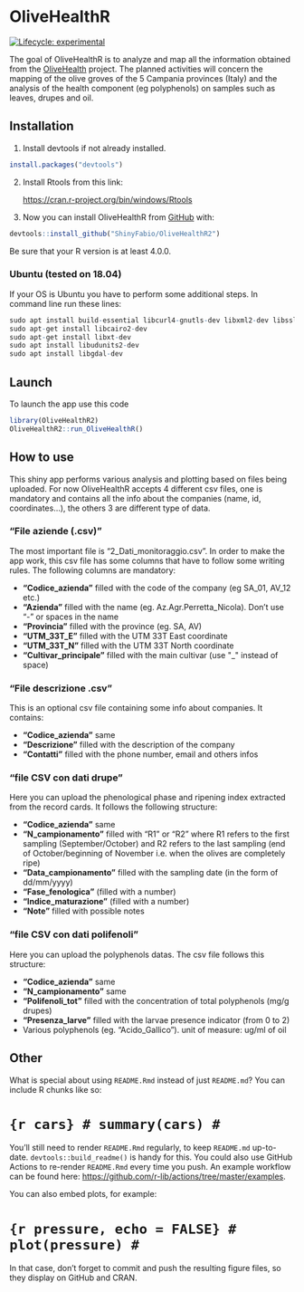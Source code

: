 
<!-- README.md is generated from README.Rmd. Please edit that file -->

# OliveHealthR

<!-- badges: start -->

[![Lifecycle:
experimental](https://img.shields.io/badge/lifecycle-experimental-orange.svg)](https://www.tidyverse.org/lifecycle/#experimental)
<!-- badges: end -->

The goal of OliveHealthR is to analyze and map all the information
obtained from the [OliveHealth](https://olivehealth.it) project. The
planned activities will concern the mapping of the olive groves of the 5
Campania provinces (Italy) and the analysis of the health component (eg
polyphenols) on samples such as leaves, drupes and oil.

## Installation

1.  Install devtools if not already installed.

``` r
install.packages("devtools")
```

2.  Install Rtools from this link:

    <https://cran.r-project.org/bin/windows/Rtools>

3.  Now you can install OliveHealthR from
    [GitHub](https://github.com/ShinyFabio/OliveHealthR2) with:

``` r
devtools::install_github("ShinyFabio/OliveHealthR2")
```

Be sure that your R version is at least 4.0.0.

### Ubuntu (tested on 18.04)

If your OS is Ubuntu you have to perform some additional steps. In
command line run these lines:

``` r
sudo apt install build-essential libcurl4-gnutls-dev libxml2-dev libssl-dev   #for {devtools} library
sudo apt-get install libcairo2-dev                                            #for {Cairo} library
sudo apt-get install libxt-dev                                                #for {Cairo} library
sudo apt install libudunits2-dev                                              #for {units} library
sudo apt install libgdal-dev                                                  #for {sf} library
```

## Launch

To launch the app use this code

``` r
library(OliveHealthR2)
OliveHealthR2::run_OliveHealthR()
```

## How to use

This shiny app performs various analysis and plotting based on files
being uploaded. For now OliveHealthR accepts 4 different csv files, one
is mandatory and contains all the info about the companies (name, id,
coordinates…), the others 3 are different type of data.

### “File aziende (.csv)”

The most important file is “2\_Dati\_monitoraggio.csv”. In order to make
the app work, this csv file has some columns that have to follow some
writing rules. The following columns are mandatory:

-   **“Codice\_azienda”** filled with the code of the company (eg
    SA\_01, AV\_12 etc.)
-   **“Azienda”** filled with the name (eg. Az.Agr.Perretta\_Nicola).
    Don’t use “-” or spaces in the name
-   **“Provincia”** filled with the province (eg. SA, AV)
-   **“UTM\_33T\_E”** filled with the UTM 33T East coordinate
-   **“UTM\_33T\_N”** filled with the UTM 33T North coordinate
-   **“Cultivar\_principale”** filled with the main cultivar (use "\_"
    instead of space)

### “File descrizione .csv”

This is an optional csv file containing some info about companies. It
contains:

-   **“Codice\_azienda”** same
-   **“Descrizione”** filled with the description of the company
-   **“Contatti”** filled with the phone number, email and others infos

### “file CSV con dati drupe”

Here you can upload the phenological phase and ripening index extracted
from the record cards. It follows the following structure:

-   **“Codice\_azienda”** same
-   **“N\_campionamento”** filled with “R1” or “R2” where R1 refers to
    the first sampling (September/October) and R2 refers to the last
    sampling (end of October/beginning of November i.e. when the olives
    are completely ripe)
-   **“Data\_campionamento”** filled with the sampling date (in the form
    of dd/mm/yyyy)
-   **“Fase\_fenologica”** (filled with a number)
-   **“Indice\_maturazione”** (filled with a number)
-   **“Note”** filled with possible notes

### “file CSV con dati polifenoli”

Here you can upload the polyphenols datas. The csv file follows this
structure:

-   **“Codice\_azienda”** same
-   **“N\_campionamento”** same
-   **“Polifenoli\_tot”** filled with the concentration of total
    polyphenols (mg/g drupes)
-   **“Presenza\_larve”** filled with the larvae presence indicator
    (from 0 to 2)
-   Various polyphenols (eg. “Acido\_Gallico”). unit of measure: ug/ml
    of oil

## Other

What is special about using `README.Rmd` instead of just `README.md`?
You can include R chunks like so:

# `{r cars} # summary(cars) #`

You’ll still need to render `README.Rmd` regularly, to keep `README.md`
up-to-date. `devtools::build_readme()` is handy for this. You could also
use GitHub Actions to re-render `README.Rmd` every time you push. An
example workflow can be found here:
<https://github.com/r-lib/actions/tree/master/examples>.

You can also embed plots, for example:

# `{r pressure, echo = FALSE} # plot(pressure) #`

In that case, don’t forget to commit and push the resulting figure
files, so they display on GitHub and CRAN.
